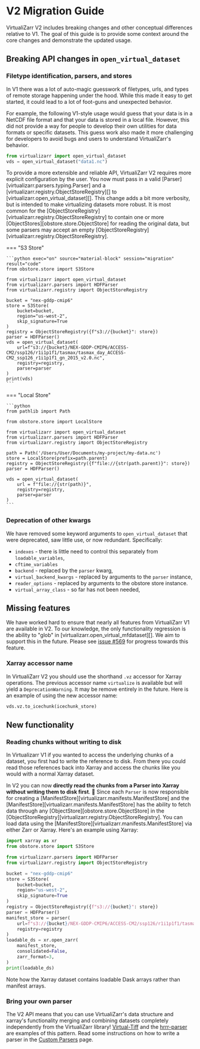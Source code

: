 # V2 Migration Guide

VirtualiZarr V2 includes breaking changes and other conceptual differences relative to V1. The goal of this guide
is to provide some context around the core changes and demonstrate the updated usage.

## Breaking API changes in `open_virtual_dataset`

### Filetype identification, parsers, and stores

In V1 there was a lot of auto-magic guesswork of filetypes, urls, and types of remote storage happening under the hood.
While this made it easy to get started, it could lead to a lot of foot-guns and unexpected behavior.

For example, the following V1-style usage would guess that your data is in a NetCDF file format and that your data
is stored in a local file. However, this did not provide a way for people to develop their own utilities
for data formats or specific datasets. This guess work also made it more challenging for developers to avoid bugs and
users to understand VirtualiZarr's behavior.

```python
from virtualizarr import open_virtual_dataset
vds = open_virtual_dataset("data1.nc")
```

To provide a more extensible and reliable API, VirtualiZarr V2 requires more explicit configuration by the user.
You now must pass in a valid [Parser][virtualizarr.parsers.typing.Parser] and a [virtualizarr.registry.ObjectStoreRegistry][] to [virtualizarr.open_virtual_dataset][].
This change adds a bit more verbosity, but is intended to make virtualizing datasets more robust. It is most common for the
[ObjectStoreRegistry][virtualizarr.registry.ObjectStoreRegistry] to contain one or more [ObjectStores][obstore.store.ObjectStore]
for reading the original data, but some parsers may accept an empty [ObjectStoreRegistry][virtualizarr.registry.ObjectStoreRegistry].

=== "S3 Store"

    ```python exec="on" source="material-block" session="migration" result="code"
    from obstore.store import S3Store

    from virtualizarr import open_virtual_dataset
    from virtualizarr.parsers import HDFParser
    from virtualizarr.registry import ObjectStoreRegistry

    bucket = "nex-gddp-cmip6"
    store = S3Store(
        bucket=bucket,
        region="us-west-2",
        skip_signature=True
    )
    registry = ObjectStoreRegistry({f"s3://{bucket}": store})
    parser = HDFParser()
    vds = open_virtual_dataset(
        url=f"s3://{bucket}/NEX-GDDP-CMIP6/ACCESS-CM2/ssp126/r1i1p1f1/tasmax/tasmax_day_ACCESS-CM2_ssp126_r1i1p1f1_gn_2015_v2.0.nc",
        registry=registry,
        parser=parser
    )
    print(vds)
    ```

=== "Local Store"

    ```python
    from pathlib import Path

    from obstore.store import LocalStore

    from virtualizarr import open_virtual_dataset
    from virtualizarr.parsers import HDFParser
    from virtualizarr.registry import ObjectStoreRegistry

    path = Path('/Users/User/Documents/my-project/my-data.nc')
    store = LocalStore(prefix=path.parent)
    registry = ObjectStoreRegistry({f"file://{str(path.parent)}": store})
    parser = HDFParser()

    vds = open_virtual_dataset(
        url = f"file://{str(path)}",
        registry=registry,
        parser=parser
    )
    ```

### Deprecation of other kwargs

We have removed some keyword arguments to `open_virtual_dataset` that were deprecated, saw little use, or now redundant. Specifically:

- `indexes` - there is little need to control this separately from `loadable_variables`,
- `cftime_variables`
- `backend` - replaced by the `parser` kwarg,
- `virtual_backend_kwargs` - replaced by arguments to the `parser` instance,
- `reader_options` - replaced by arguments to the obstore store instance.
- `virtual_array_class` - so far has not been needed,

## Missing features

We have worked hard to ensure that nearly all features from VirtualiZarr V1 are available in V2. To our knowledge,
the only functionality regression is the ability to "glob" in [virtualizarr.open_virtual_mfdataset][]. We aim to support
this in the future. Please see [issue #569](https://github.com/zarr-developers/VirtualiZarr/issues/569) for progress
towards this feature.

### Xarray accessor name

In VirtualiZarr V2 you should use the shorthand `.vz` accessor for Xarray operations. The previous accessor name
`virtualize` is available but will yield a `DeprecationWarning`. It may be remove entirely in the future. Here
is an example of using the new accessor name:

```python
vds.vz.to_icechunk(icechunk_store)
```

## New functionality

### Reading chunks without writing to disk

In Virtualizarr V1 if you wanted to access the underlying chunks of a dataset, you first had to write the reference to disk. From there you could read those references back into Xarray and access the chunks like you would with a normal Xarray dataset.

In V2 you can now **directly read the chunks from a Parser into Xarray without writing them to disk first**. 🤯
Since each `Parser` is now responsible for creating a [ManifestStore][virtualizarr.manifests.ManifestStore] and the [ManifestStore][virtualizarr.manifests.ManifestStore] has the ability to fetch data through any [ObjectStore][obstore.store.ObjectStore] in the [ObjectStoreRegistry][virtualizarr.registry.ObjectStoreRegistry]. You
can load data using the [ManifestStore][virtualizarr.manifests.ManifestStore] via either Zarr or Xarray. Here's an example using Xarray:

```python exec="on" source="material-block" session="migration" result="code"
import xarray as xr
from obstore.store import S3Store

from virtualizarr.parsers import HDFParser
from virtualizarr.registry import ObjectStoreRegistry

bucket = "nex-gddp-cmip6"
store = S3Store(
    bucket=bucket,
    region="us-west-2",
    skip_signature=True
)
registry = ObjectStoreRegistry({f"s3://{bucket}": store})
parser = HDFParser()
manifest_store = parser(
    url=f"s3://{bucket}/NEX-GDDP-CMIP6/ACCESS-CM2/ssp126/r1i1p1f1/tasmax/tasmax_day_ACCESS-CM2_ssp126_r1i1p1f1_gn_2015_v2.0.nc",
    registry=registry
)
loadable_ds = xr.open_zarr(
    manifest_store,
    consolidated=False,
    zarr_format=3,
)
print(loadable_ds)
```

Note how the Xarray dataset contains loadable Dask arrays rather than manifest arrays.

### Bring your own parser

The V2 API means that you can use VirtualiZarr's data structure and xarray's functionality merging and combining datasets
completely independently from the VirtualiZarr library! [Virtual-Tiff](https://github.com/virtual-zarr/virtual-tiff) and
the [hrrr-parser](https://github.com/virtual-zarr/hrrr-parser) are examples of this pattern. Read some instructions
on how to write a parser in the [Custom Parsers](custom_parsers.md) page.
